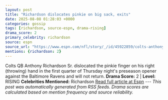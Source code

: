 ```yaml
---
layout: post
title: "Richardson dislocates pinkie on big sack, exits"
date: 2025-08-08 01:28:03 +0000
categories: gossip
tags: [richardson, source-espn, drama-rising]
drama_score: 2
primary_celebrity: richardson
source: espn
source_url: "https://www.espn.com/nfl/story/_/id/45922859/colts-anthony-richardson-departs-preseason-tilt-vs-ravens"
mentions: {richardson: 2}
---
```


Colts QB Anthony Richardson Sr. dislocated the pinkie finger on his right (throwing) hand in the first quarter of Thursday night's preseason opener against the Baltimore Ravens and will not return. **Drama Score:** 2 | **Level:** RISING **Celebrities Mentioned:** Richardson [Read full article at Espn](https://www.espn.com/nfl/story/_/id/45922859/colts-anthony-richardson-departs-preseason-tilt-vs-ravens) --- *This post was automatically generated from RSS feeds. Drama scores are calculated based on mention frequency and source reliability.*